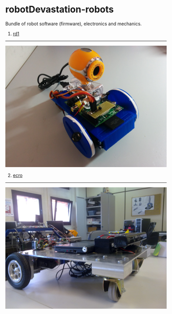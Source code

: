 robotDevastation-robots
=======================

Bundle of robot software (firmware), electronics and mechanics.

1. [rd1](rd1/)
--------
[![Image](rd1/rd1.jpg)](rd1/) 

2. [ecro](ecro/)
--------
[![Image](ecro/ecro.jpg)](ecro/) 


